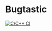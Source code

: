 # Bugtastic

[![C/C++ CI](https://github.com/bradenn/Bugtastic/actions/workflows/main.yml/badge.svg?branch=master)](https://github.com/bradenn/Bugtastic/actions/workflows/main.yml)
